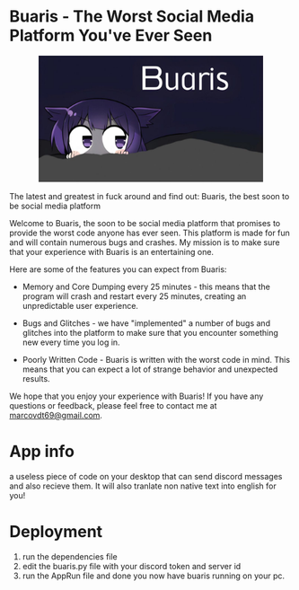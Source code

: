 # Buaris - The Worst Social Media Platform You've Ever Seen
<p align="center">
  <img width="400em" src="https://github.com/Marcovdt68/.github/blob/main/Buaris.png" />
  <br>
</p>
The latest and greatest in fuck around and find out: Buaris, the best soon to be social media platform

Welcome to Buaris, the soon to be social media platform that promises to provide the worst code anyone has ever seen.
This platform is made for fun and will contain numerous bugs and crashes.
My mission is to make sure that your experience with Buaris is an entertaining one.

Here are some of the features you can expect from Buaris:

- Memory and Core Dumping every 25 minutes - this means that the program will crash and restart every 25 minutes, creating an unpredictable user experience. 

- Bugs and Glitches - we have "implemented" a number of bugs and glitches into the platform to make sure that you encounter something new every time you log in. 

- Poorly Written Code - Buaris is written with the worst code in mind. This means that you can expect a lot of strange behavior and unexpected results.

We hope that you enjoy your experience with Buaris! If you have any questions or feedback, please feel free to contact me at marcovdt69@gmail.com.
# App info
a useless piece of code on your desktop that can send discord messages and also recieve them.
It will also tranlate non native text into english for you!
# Deployment
1. run the dependencies file
2. edit the buaris.py file with your discord token and server id
3. run the AppRun file
and done you now have buaris running on your pc.
